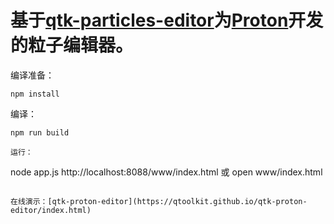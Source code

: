 # 基于[qtk-particles-editor](https://github.com/qtoolkit/qtk-particles-editor)为[Proton](qtk-particles-editor)开发的粒子编辑器。

编译准备：

```
npm install 
```

编译：

```
npm run build

运行：

```
node app.js
http://localhost:8088/www/index.html
或
open www/index.html
```

在线演示：[qtk-proton-editor](https://qtoolkit.github.io/qtk-proton-editor/index.html)
